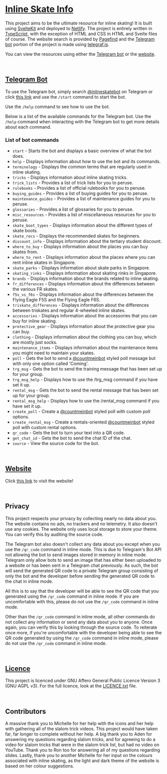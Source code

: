 # [Inline Skate Info](https://inline-skate-info.netlify.app)

This project aims to be the ultimate resource for inline skating! It is built using [SvelteKit](https://kit.svelte.dev) and deployed to [Netlify](https://www.netlify.com). The project is entirely written in [TypeScript](https://www.typescriptlang.org), with the exception of HTML and CSS in HTML and Svelte files of course. The website search is provided by [Pagefind](https://pagefind.app) and the [Telegram bot](https://t.me/inlineskatebot) portion of the project is made using [telegraf.js](https://telegraf.js.org).

You can view the resources using either the [Telegram bot](https://t.me/inlineskatebot) or the [website](https://inline-skate-info.netlify.app).

<br>

## [Telegram Bot](https://t.me/inlineskatebot)

To use the Telegram bot, simply search [@inlineskatebot](https://t.me/inlineskatebot) on Telegram or click [this link](https://t.me/inlineskatebot) and use the `/start` command to start the bot.

Use the `/help` command to see how to use the bot.

Below is a list of the available commands for the Telegram bot. Use the `/help` command when interacting with the Telegram bot to get more details about each command.

### List of bot commands

- `start` - Starts the bot and displays a basic overview of what the bot does.
- `help` - Displays information about how to use the bot and its commands.
- `terminology` - Displays the common terms that are regularly used in inline skating.
- `tricks` - Displays information about inline skating tricks.
- `trick_lists` - Provides a list of trick lists for you to peruse.
- `rulebooks` - Provides a list of official rulebooks for you to peruse.
- `buying_guides` - Provides a list of buying guides for you to peruse.
- `maintenance_guides` - Provides a list of maintenance guides for you to peruse.
- `glossaries` - Provides a list of glossaries for you to peruse.
- `misc_resources` - Provides a list of miscellaneous resources for you to peruse.
- `skate_boot_types` - Displays information about the different types of skate boots.
- `skate_recs` - Displays the recommended skates for beginners.
- `discount_info` - Displays information about the tertiary student discount.
- `where_to_buy` - Displays information about the places you can buy skates from.
- `where_to_rent` - Displays information about the places where you can rent inline skates in Singapore.
- `skate_parks` - Displays information about skate parks in Singapore.
- `skating_rinks` - Displays information about skating rinks in Singapore.
- `brands` - Displays information about the brands related to inline skating.
- `fr_differences` - Displays information about the differences between the various FR skates.
- `f5s_vs_f6s` - Displays information about the differences between the Flying Eagle F5S and the Flying Eagle F6S.
- `triskate_differences` - Displays information about the differences between triskates and regular 4-wheeled inline skates.
- `accessories` - Displays information about the accessories that you can buy for inline skating.
- `protective_gear` - Displays information about the protective gear you can buy.
- `clothing` - Displays information about the clothing you can buy, which are mostly just socks.
- `maintenance_items` - Displays information about the maintenance items you might need to maintain your skates.
- `poll` - Gets the bot to send a [@countmeinbot](https://t.me/countmeinbot) styled poll message but with only one option called 'Coming'.
- `trg_msg` - Gets the bot to send the training message that has been set up for your group.
- `trg_msg_help` - Displays how to use the /trg_msg command if you have set it up.
- `rental_msg` - Gets the bot to send the rental message that has been set up for your group.
- `rental_msg_help` - Displays how to use the /rental_msg command if you have set it up.
- `create_poll` - Create a [@countmeinbot](https://t.me/countmeinbot) styled poll with custom poll options.
- `create_rental_msg` - Create a rentals-oriented [@countmeinbot](https://t.me/countmeinbot) styled poll with custom rental options.
- `qr_code` - Gets the bot to turn your text into a QR code.
- `get_chat_id` - Gets the bot to send the chat ID of the chat.
- `source` - View the source code for the bot.

<br>

## [Website](https://inline-skate-info.netlify.app)

Click [this link](https://inline-skate-info.netlify.app) to visit the website!

<br>

## Privacy

This project respects your privacy by collecting nearly no data about you. The website contains no ads, no trackers and no telemetry. It also doesn't use any cookies. The website only uses local storage to store your theme. You can verify this by auditing the source code.

The Telegram bot also doesn't collect any data about you except when you use the `/qr_code` command in inline mode. This is due to Telegram's Bot API not allowing the bot to send images stored in memory in inline mode. Telegram only allow bots to send an image that has either been uploaded to a website or has been sent in a Telegram chat previously. As such, the bot will send the generated QR code to a private Telegram group consisting of only the bot and the developer before sending the generated QR code to the chat in inline mode.

All this is to say that the developer will be able to see the QR code that you generated using the `/qr_code` command in inline mode. If you are uncomfortable with this, please do not use the `/qr_code` command in inline mode.

Other than the `/qr_code` command in inline mode, all other commands do not collect any information or send any data about you to anyone. Once again, you can verify this by looking through the source code. To reiterate once more, if you're uncomfortable with the developer being able to see the QR code generated by using the `/qr_code` command in inline mode, please do not use the `/qr_code` command in inline mode.

<br>

## [Licence](https://codeberg.org/Hanker/Inline-Skate-Info/src/branch/main/LICENCE.txt)

This project is licenced under GNU Affero General Public Licence Version 3 (GNU AGPL v3). For the full licence, look at the [LICENCE.txt](https://codeberg.org/Hanker/Inline-Skate-Info/src/branch/main/LICENCE.txt) file.

<br>

## Contributors

A massive thank you to Michelle for her help with the icons and her help with gathering all of the slalom trick videos. This project would have taken far, far longer to complete without her help. A big thank you to Aden for answering my questions regarding slalom tricks, and for agreeing to do a video for slalom tricks that were in the slalom trick list, but had no video on YouTube. Thank you to Ron too for answering all of my questions regarding slides. Lastly, thank you to another Michelle for her input on the colours associated with inline skating, as the light and dark theme of the website is based on her colour suggestions.
